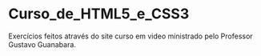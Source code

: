 # Curso_de_HTML5_e_CSS3
 Exercícios feitos através do site curso em video ministrado pelo Professor Gustavo Guanabara.
